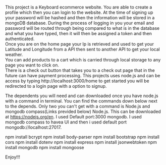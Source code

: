 This project is a Keyboard ecommerce website.  You are able to create a profile which then you can login to the website. 
At the time of signing up your password will be hashed and then the information will be stored in a mongoDB database. 
During the process of logging in you your email and password will be routed through being compared to what is in the database and what you have typed, then it will then be assigned a token and then authenticated.  
Once you are on the home page your Ip is retrieved and used to get your Latitude and Longitude from a API then sent to another API to get your local weather.  
You can add products to a cart which is carried through local storage to any page you want to click on.  
There is a check out button that takes you to a check out page that in the future can have payment processing.
This projects uses node.js and can be access by typing http://localhost:3000/home to get started you will be redirected to a login page with a option to signup.

The dependents you will need and can downloaded once you have node.js with a command in  terminal.  You can find the commands down below next to the depends.  Only two you can't get with a command is Node.js and mongodb compass(Links previded below) 
Node.js.  This can be downloaded at https://nodejs.org/en.  I used Default port:3000
mongodb.  I used mongodb compass to havea UI and then i used default port mongodb://localhost:27017.

npm install bcrypt
npm install body-parser
npm install bootstrap
npm install cors
npm install dotenv
npm install express
npm install jsonwebtoken
npm install mongodb
npm install mongoose 

Enjoy!!!

